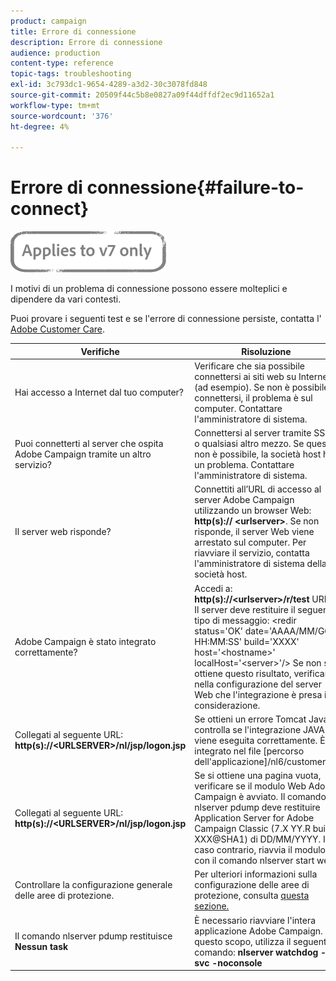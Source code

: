 ```yaml
---
product: campaign
title: Errore di connessione
description: Errore di connessione
audience: production
content-type: reference
topic-tags: troubleshooting
exl-id: 3c793dc1-9654-4289-a3d2-30c3078fd848
source-git-commit: 20509f44c5b8e0827a09f44dffdf2ec9d11652a1
workflow-type: tm+mt
source-wordcount: '376'
ht-degree: 4%

---
```


# Errore di connessione{#failure-to-connect}

![](../../assets/v7-only.svg)

I motivi di un problema di connessione possono essere molteplici e dipendere da vari contesti.

Puoi provare i seguenti test e se l&#39;errore di connessione persiste, contatta l&#39; [Adobe Customer Care](https://helpx.adobe.com/it/enterprise/admin-guide.html/enterprise/using/support-for-experience-cloud.ug.html).



<table> 
<thead> 
<tr> 
<th>Verifiche<br /> </th> 
<th>Risoluzione<br /> </th> 
</tr> 
</thead> 
<tbody> 
<tr> 
<td>Hai accesso a Internet dal tuo computer?</td> 
<td>Verificare che sia possibile connettersi ai siti web su Internet (ad esempio). Se non è possibile connettersi, il problema è sul computer. Contattare l'amministratore di sistema.</td>
</tr>
<tr> 
<td>Puoi connetterti al server che ospita Adobe Campaign tramite un altro servizio?</td> 
<td>Connettersi al server tramite SSH o qualsiasi altro mezzo. Se questo non è possibile, la società host ha un problema. Contattare l'amministratore di sistema.</td>
</tr>
<tr> 
<td>Il server web risponde?</td> 
<td>Connettiti all’URL di accesso al server Adobe Campaign utilizzando un browser Web: <b>http(s):// &lt;urlserver&gt;</b>. Se non risponde, il server Web viene arrestato sul computer. Per riavviare il servizio, contatta l'amministratore di sistema della società host.</td>
</tr>
<tr> 
<td>Adobe Campaign è stato integrato correttamente?</td> 
<td>Accedi a: <b>http(s)://&lt;urlserver&gt;/r/test</b> URL. Il server deve restituire il seguente tipo di messaggio: &lt;redir status='OK' date='AAAA/MM/GG HH:MM:SS' build='XXXX' host='&lt;hostname&gt;' localHost='&lt;server&gt;'/&gt;
Se non si ottiene questo risultato, verificare nella configurazione del server Web che l'integrazione è presa in considerazione.</td>
</tr>
<tr> 
<td>Collegati al seguente URL: <b>http(s)://&lt;URLSERVER&gt;/nl/jsp/logon.jsp</b></td>
<td>Se ottieni un errore Tomcat Java, controlla se l'integrazione JAVA viene eseguita correttamente. È integrato nel file [percorso dell'applicazione]/nl6/customer.sh</td>
</tr>
<tr> 
<td>Collegati al seguente URL: <b>http(s)://&lt;URLSERVER&gt;/nl/jsp/logon.jsp</b></td>
<td>Se si ottiene una pagina vuota, verificare se il modulo Web Adobe Campaign è avviato. Il comando nlserver pdump deve restituire Application Server for Adobe Campaign Classic (7.X YY.R build XXX@SHA1) di DD/MM/YYYY. In caso contrario, riavvia il modulo con il comando nlserver start web</td>
</tr>
<tr>
<td>Controllare la configurazione generale delle aree di protezione.</td>
<td>Per ulteriori informazioni sulla configurazione delle aree di protezione, consulta <a href="https://experienceleague.adobe.com/docs/campaign-classic/using/installing-campaign-classic/additional-configurations/configuring-campaign-server.html?lang=en#configuring-campaign-server"/>questa sezione.</a></td>
</tr>
<tr>
<td>Il comando nlserver pdump restituisce <b>Nessun task</b></td>
<td>È necessario riavviare l'intera applicazione Adobe Campaign. A questo scopo, utilizza il seguente comando: <b>nlserver watchdog -svc -noconsole</b></td>
</tr>
</tbody> 
</table>
